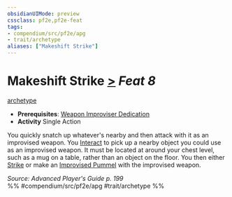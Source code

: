```yaml
---
obsidianUIMode: preview
cssclass: pf2e,pf2e-feat
tags:
- compendium/src/pf2e/apg
- trait/archetype
aliases: ["Makeshift Strike"]
---
```

# Makeshift Strike  [>](chapter-9-playing-the-game.md#Actions "Single Action") *Feat 8*  
[archetype](archetype.md "Archetype Feat Trait")  

- **Prerequisites**: [Weapon Improviser Dedication](weapon-improviser-dedication-apg.md)
- **Activity** Single Action

You quickly snatch up whatever's nearby and then attack with it as an improvised weapon. You [Interact](interact.md) to pick up a nearby object you could use as an improvised weapon. It must be located at around your chest level, such as a mug on a table, rather than an object on the floor. You then either [Strike](strike.md) or make an [Improvised Pummel](improvised-pummel-apg.md) with the improvised weapon.

*Source: Advanced Player's Guide p. 199*  
%% #compendium/src/pf2e/apg #trait/archetype %%